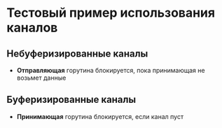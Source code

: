 # Тестовый пример использования каналов
## Небуферизированные каналы
- **Отправляющая** горутина блокируется, пока принимающая не возьмет данные

## Буферизированные каналы
- **Принимающая** горутина блокируется, если канал пуст
